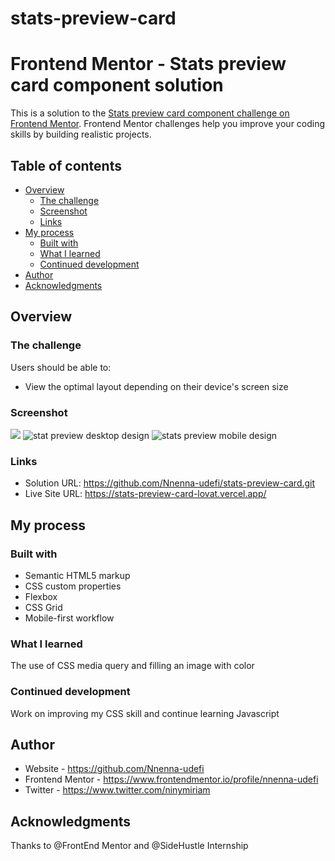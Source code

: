 # stats-preview-card
# Frontend Mentor - Stats preview card component solution

This is a solution to the [Stats preview card component challenge on Frontend Mentor](https://www.frontendmentor.io/challenges/stats-preview-card-component-8JqbgoU62). Frontend Mentor challenges help you improve your coding skills by building realistic projects. 

## Table of contents

- [Overview](#overview)
  - [The challenge](#the-challenge)
  - [Screenshot](#screenshot)
  - [Links](#links)
- [My process](#my-process)
  - [Built with](#built-with)
  - [What I learned](#what-i-learned)
  - [Continued development](#continued-development)
- [Author](#author)
- [Acknowledgments](#acknowledgments)



## Overview

### The challenge

Users should be able to:

- View the optimal layout depending on their device's screen size

### Screenshot

![](./screenshot.jpg)
![stat preview desktop design](https://user-images.githubusercontent.com/68693000/147364510-668b2c83-8c45-4de2-931b-5d85d613decb.jpg)
![stats preview mobile design](https://user-images.githubusercontent.com/68693000/147364517-ab2c0292-ee90-4ec8-8cca-5290540ae9b5.jpg)


### Links

- Solution URL: https://github.com/Nnenna-udefi/stats-preview-card.git
- Live Site URL: https://stats-preview-card-lovat.vercel.app/

## My process

### Built with

- Semantic HTML5 markup
- CSS custom properties
- Flexbox
- CSS Grid
- Mobile-first workflow


### What I learned

The use of CSS media query and filling an image with color

### Continued development

Work on improving my CSS skill and continue learning Javascript

## Author

- Website - https://github.com/Nnenna-udefi
- Frontend Mentor - https://www.frontendmentor.io/profile/nnenna-udefi
- Twitter - https://www.twitter.com/ninymiriam


## Acknowledgments

Thanks to @FrontEnd Mentor and @SideHustle Internship


